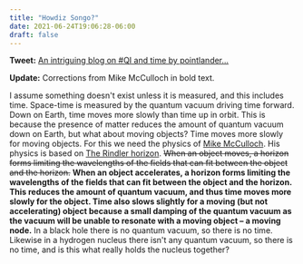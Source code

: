 ```yaml
---
title: "Howdiz Songo?"
date: 2021-06-24T19:06:28-06:00
draft: false
---
```


**Tweet:** [An intriguing blog on #QI and time by pointlander...](https://twitter.com/memcculloch/status/1409109034670735367)

**Update:** Corrections from Mike McCulloch in bold text.

I assume something doesn't exist unless it is measured, and this includes time. Space-time is measured by the quantum vacuum driving time forward. Down on Earth, time moves more slowly than time up in orbit. This is because the presence of matter reduces the amount of quantum vacuum down on Earth, but what about moving objects? Time moves more slowly for moving objects. For this we need the physics of [Mike McCulloch](http://physicsfromtheedge.blogspot.com/). His physics is based on [The Rindler horizon](https://en.wikipedia.org/wiki/Rindler_coordinates#The_Rindler_horizon). ~~When an object moves, a horizon forms limiting the wavelengths of the fields that can fit between the object and the horizon.~~ **When an object accelerates, a horizon forms limiting the wavelengths of the fields that can fit between the object and the horizon. This reduces the amount of quantum vacuum, and thus time moves more slowly for the object. Time also slows slightly for a moving (but not accelerating) object because a small damping of the quantum vacuum as the vacuum will be unable to resonate with a moving object – a moving node.** In a black hole there is no quantum vacuum, so there is no time. Likewise in a hydrogen nucleus there isn't any quantum vacuum, so there is no time, and is this what really holds the nucleus together?
